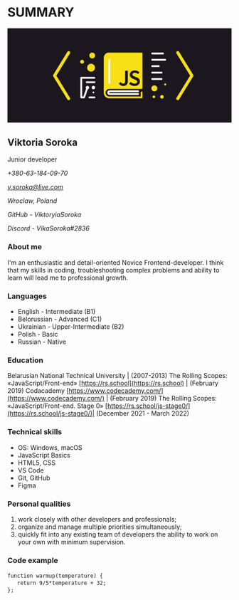 # **SUMMARY**

![js](/img/js.png "JS")

## Viktoria Soroka

Junior developer

_+380-63-184-09-70_

*v.soroka@live.com*

_Wroclaw, Poland_

_GitHub - ViktoryiaSoroka_

_Discord - VikaSoroka#2836_

### **About me**

I'm an enthusiastic and detail-oriented Novice Frontend-developer. I think that my skills in coding, troubleshooting complex problems and ability to learn will lead me to professional growth.

### **Languages**

- English - Intermediate (B1)
- Belorussian - Advanced (C1)
- Ukrainian - Upper-Intermediate (B2)
- Polish - Basic
- Russian - Native

### **Education**

Belarusian National Technical University | (2007-2013)
The Rolling Scopes: «JavaScript/Front-end» [https://rs.school](https://rs.school) | (February 2019)
Codacademy [https://www.codecademy.com/](https://www.codecademy.com/) | (February 2019)
The Rolling Scopes: «JavaScript/Front-end. Stage 0» [https://rs.school/js-stage0/](https://rs.school/js-stage0/)| (December 2021 - March 2022)

### **Technical skills**

- OS: Windows, macOS
- JavaScript Basics
- HTML5, CSS
- VS Code
- Git, GitHub
- Figma

### **Personal qualities**

1. work closely with other developers and professionals;
2. organize and manage multiple priorities simultaneously;
3. quickly fit into any existing team of developers the ability to work on your own with minimum supervision.

### **Code example**

```
function warmup(temperature) {
   return 9/5*temperature + 32;
};
```
